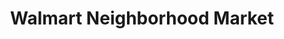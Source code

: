 ---
title: "Walmart Neighborhood Market"
url: /florence/walmart-neighborhood-market/
shop: supermarket
---